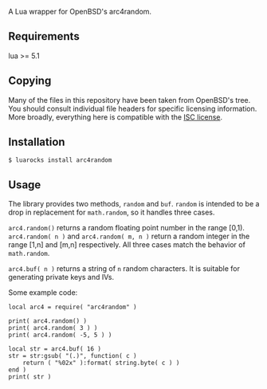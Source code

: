 A Lua wrapper for OpenBSD's arc4random.


Requirements
------------

lua >= 5.1


Copying
-------

Many of the files in this repository have been taken from OpenBSD's
tree. You should consult individual file headers for specific licensing
information. More broadly, everything here is compatible with the [ISC
license][ISC].

[ISC]: http://en.wikipedia.org/wiki/ISC_license


Installation
------------

	$ luarocks install arc4random


Usage
-----

The library provides two methods, `random` and `buf`. `random` is
intended to be a drop in replacement for `math.random`, so it handles
three cases.

`arc4.random()` returns a random floating point number in the range
[0,1). `arc4.random( n )` and `arc4.random( m, n )` return a random
integer in the range [1,n] and [m,n] respectively. All three cases match
the behavior of `math.random`.

`arc4.buf( n )` returns a string of `n` random characters. It is
suitable for generating private keys and IVs.

Some example code:

	local arc4 = require( "arc4random" )
	
	print( arc4.random() )
	print( arc4.random( 3 ) )
	print( arc4.random( -5, 5 ) )
	
	local str = arc4.buf( 16 )
	str = str:gsub( "(.)", function( c )
		return ( "%02x" ):format( string.byte( c ) )
	end )
	print( str )
